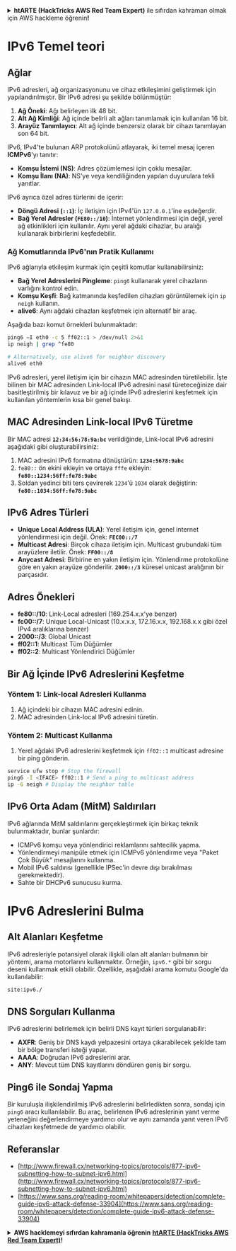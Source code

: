 <details>

<summary><strong>htARTE (HackTricks AWS Red Team Expert)</strong> ile sıfırdan kahraman olmak için AWS hackleme öğrenin<strong>!</strong></summary>

HackTricks'ı desteklemenin diğer yolları:

* **Şirketinizi HackTricks'te reklamını görmek** veya **HackTricks'i PDF olarak indirmek** için [**ABONELİK PLANLARI**](https://github.com/sponsors/carlospolop)'na göz atın!
* [**Resmi PEASS & HackTricks ürünleri**](https://peass.creator-spring.com)'ni edinin
* [**The PEASS Family**](https://opensea.io/collection/the-peass-family) koleksiyonumuzu keşfedin, özel [**NFT'ler**](https://opensea.io/collection/the-peass-family)
* 💬 [**Discord grubuna**](https://discord.gg/hRep4RUj7f) veya [**telegram grubuna**](https://t.me/peass) **katılın** veya **Twitter** 🐦 [**@hacktricks_live**](https://twitter.com/hacktricks_live)'ı **takip edin**.
* **Hacking hilelerinizi** [**HackTricks**](https://github.com/carlospolop/hacktricks) ve [**HackTricks Cloud**](https://github.com/carlospolop/hacktricks-cloud) github reposuna **PR göndererek** paylaşın.

</details>


# IPv6 Temel teori

## Ağlar

IPv6 adresleri, ağ organizasyonunu ve cihaz etkileşimini geliştirmek için yapılandırılmıştır. Bir IPv6 adresi şu şekilde bölünmüştür:

1. **Ağ Öneki**: Ağı belirleyen ilk 48 bit.
2. **Alt Ağ Kimliği**: Ağ içinde belirli alt ağları tanımlamak için kullanılan 16 bit.
3. **Arayüz Tanımlayıcı**: Alt ağ içinde benzersiz olarak bir cihazı tanımlayan son 64 bit.

IPv6, IPv4'te bulunan ARP protokolünü atlayarak, iki temel mesaj içeren **ICMPv6**'yı tanıtır:
- **Komşu İstemi (NS)**: Adres çözümlemesi için çoklu mesajlar.
- **Komşu İlanı (NA)**: NS'ye veya kendiliğinden yapılan duyurulara tekli yanıtlar.

IPv6 ayrıca özel adres türlerini de içerir:
- **Döngü Adresi (`::1`)**: İç iletişim için IPv4'ün `127.0.0.1`'ine eşdeğerdir.
- **Bağ Yerel Adresler (`FE80::/10`)**: İnternet yönlendirmesi için değil, yerel ağ etkinlikleri için kullanılır. Aynı yerel ağdaki cihazlar, bu aralığı kullanarak birbirlerini keşfedebilir.

### Ağ Komutlarında IPv6'nın Pratik Kullanımı

IPv6 ağlarıyla etkileşim kurmak için çeşitli komutlar kullanabilirsiniz:
- **Bağ Yerel Adreslerini Pingleme**: `ping6` kullanarak yerel cihazların varlığını kontrol edin.
- **Komşu Keşfi**: Bağ katmanında keşfedilen cihazları görüntülemek için `ip neigh` kullanın.
- **alive6**: Aynı ağdaki cihazları keşfetmek için alternatif bir araç.

Aşağıda bazı komut örnekleri bulunmaktadır:
```bash
ping6 –I eth0 -c 5 ff02::1 > /dev/null 2>&1
ip neigh | grep ^fe80

# Alternatively, use alive6 for neighbor discovery
alive6 eth0
```
IPv6 adresleri, yerel iletişim için bir cihazın MAC adresinden türetilebilir. İşte bilinen bir MAC adresinden Link-local IPv6 adresini nasıl türeteceğinize dair basitleştirilmiş bir kılavuz ve bir ağ içinde IPv6 adreslerini keşfetmek için kullanılan yöntemlerin kısa bir genel bakışı.

## **MAC Adresinden Link-local IPv6 Türetme**

Bir MAC adresi **`12:34:56:78:9a:bc`** verildiğinde, Link-local IPv6 adresini aşağıdaki gibi oluşturabilirsiniz:

1. MAC adresini IPv6 formatına dönüştürün: **`1234:5678:9abc`**
2. `fe80::` ön ekini ekleyin ve ortaya `fffe` ekleyin: **`fe80::1234:56ff:fe78:9abc`**
3. Soldan yedinci biti ters çevirerek `1234`'ü `1034` olarak değiştirin: **`fe80::1034:56ff:fe78:9abc`**

## **IPv6 Adres Türleri**

- **Unique Local Address (ULA)**: Yerel iletişim için, genel internet yönlendirmesi için değil. Önek: **`FEC00::/7`**
- **Multicast Adresi**: Birçok cihaza iletişim için. Multicast grubundaki tüm arayüzlere iletilir. Önek: **`FF00::/8`**
- **Anycast Adresi**: Birbirine en yakın iletişim için. Yönlendirme protokolüne göre en yakın arayüze gönderilir. **`2000::/3`** küresel unicast aralığının bir parçasıdır.

## **Adres Önekleri**
- **fe80::/10**: Link-Local adresleri (169.254.x.x'ye benzer)
- **fc00::/7**: Unique Local-Unicast (10.x.x.x, 172.16.x.x, 192.168.x.x gibi özel IPv4 aralıklarına benzer)
- **2000::/3**: Global Unicast
- **ff02::1**: Multicast Tüm Düğümler
- **ff02::2**: Multicast Yönlendirici Düğümler

## **Bir Ağ İçinde IPv6 Adreslerini Keşfetme**

### Yöntem 1: Link-local Adresleri Kullanma
1. Ağ içindeki bir cihazın MAC adresini edinin.
2. MAC adresinden Link-local IPv6 adresini türetin.

### Yöntem 2: Multicast Kullanma
1. Yerel ağdaki IPv6 adreslerini keşfetmek için `ff02::1` multicast adresine bir ping gönderin.
```bash
service ufw stop # Stop the firewall
ping6 -I <IFACE> ff02::1 # Send a ping to multicast address
ip -6 neigh # Display the neighbor table
```
## IPv6 Orta Adam (MitM) Saldırıları
IPv6 ağlarında MitM saldırılarını gerçekleştirmek için birkaç teknik bulunmaktadır, bunlar şunlardır:

- ICMPv6 komşu veya yönlendirici reklamlarını sahtecilik yapma.
- Yönlendirmeyi manipüle etmek için ICMPv6 yönlendirme veya "Paket Çok Büyük" mesajlarını kullanma.
- Mobil IPv6 saldırısı (genellikle IPSec'in devre dışı bırakılması gerekmektedir).
- Sahte bir DHCPv6 sunucusu kurma.


# IPv6 Adreslerini Bulma

## Alt Alanları Keşfetme
IPv6 adresleriyle potansiyel olarak ilişkili olan alt alanları bulmanın bir yöntemi, arama motorlarını kullanmaktır. Örneğin, `ipv6.*` gibi bir sorgu deseni kullanmak etkili olabilir. Özellikle, aşağıdaki arama komutu Google'da kullanılabilir:
```bash
site:ipv6./
```
## DNS Sorguları Kullanma
IPv6 adreslerini belirlemek için belirli DNS kayıt türleri sorgulanabilir:
- **AXFR**: Geniş bir DNS kaydı yelpazesini ortaya çıkarabilecek şekilde tam bir bölge transferi isteği yapar.
- **AAAA**: Doğrudan IPv6 adreslerini arar.
- **ANY**: Mevcut tüm DNS kayıtlarını döndüren geniş bir sorgu.

## Ping6 ile Sondaj Yapma
Bir kuruluşla ilişkilendirilmiş IPv6 adreslerini belirledikten sonra, sondaj için `ping6` aracı kullanılabilir. Bu araç, belirlenen IPv6 adreslerinin yanıt verme yeteneğini değerlendirmeye yardımcı olur ve aynı zamanda yanıt veren IPv6 cihazları keşfetmede de yardımcı olabilir.


## Referanslar

* [http://www.firewall.cx/networking-topics/protocols/877-ipv6-subnetting-how-to-subnet-ipv6.html](http://www.firewall.cx/networking-topics/protocols/877-ipv6-subnetting-how-to-subnet-ipv6.html)
* [https://www.sans.org/reading-room/whitepapers/detection/complete-guide-ipv6-attack-defense-33904](https://www.sans.org/reading-room/whitepapers/detection/complete-guide-ipv6-attack-defense-33904)


<details>

<summary><strong>AWS hacklemeyi sıfırdan kahramanla öğrenin</strong> <a href="https://training.hacktricks.xyz/courses/arte"><strong>htARTE (HackTricks AWS Red Team Expert)</strong></a><strong>!</strong></summary>

HackTricks'i desteklemenin diğer yolları:

* Şirketinizi HackTricks'te **reklamınızı görmek veya HackTricks'i PDF olarak indirmek** için [**ABONELİK PLANLARINI**](https://github.com/sponsors/carlospolop) kontrol edin!
* [**Resmi PEASS & HackTricks ürünlerini**](https://peass.creator-spring.com) edinin
* Özel [**NFT'lerden**](https://opensea.io/collection/the-peass-family) oluşan koleksiyonumuz olan [**The PEASS Family**](https://opensea.io/collection/the-peass-family)'yi keşfedin
* 💬 [**Discord grubuna**](https://discord.gg/hRep4RUj7f) veya [**telegram grubuna**](https://t.me/peass) **katılın** veya bizi **Twitter** 🐦 [**@hacktricks_live**](https://twitter.com/hacktricks_live)**'da takip edin.**
* **Hacking hilelerinizi** [**HackTricks**](https://github.com/carlospolop/hacktricks) ve [**HackTricks Cloud**](https://github.com/carlospolop/hacktricks-cloud) github depolarına **PR göndererek paylaşın**.

</details>
